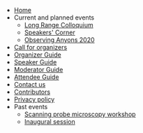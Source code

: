 * [Home](/)
* Current and planned events
    * [Long Range Colloquium](long_range_colloquium.md)
    * [Speakers' Corner](speakers-corner.md)
    * [Observing Anyons 2020](Observing_Anyons_2020.md)
* [Call for organizers](announcement.md)
* [Organizer Guide](organizerguide.md)
* [Speaker Guide](speakerguide.md)
* [Moderator Guide](moderatorguide.md)
* [Attendee Guide](attendeeguide.md)
* [Contact us](contact.md)
* [Contributors](whoweare.md)
* [Privacy policy](privacy_policy.md)
* Past events
   * [Scanning probe microscopy workshop](SPM_workshop.md)
   * [Inaugural session](inauguralsession.md)
